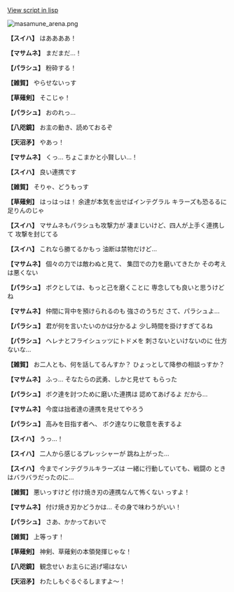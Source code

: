 [View script in lisp](../scripts/210132041.txt)

![masamune_arena.png](../images/backgrounds/masamune_arena.png)

**【スイハ】**
はああああ！

**【マサムネ】**
まだまだ…！

**【パラシュ】**
粉砕する！

**【雑賀】**
やらせないっす

**【草薙剣】**
そこじゃ！

**【パラシュ】**
おのれっ…

**【八咫鏡】**
お主の動き、読めておるぞ

**【天沼矛】**
やあっ！

**【マサムネ】**
くっ…
ちょこまかと小賢しい…！

**【スイハ】**
良い連携です

**【雑賀】**
そりゃ、どうもっす

**【草薙剣】**
はっはっは！
余達が本気を出せばインテグラル
キラーズも恐るるに足りんのじゃ

**【スイハ】**
マサムネもパラシュも攻撃力が
凄まじいけど、四人が上手く連携して
攻撃を封じてる

**【スイハ】**
これなら勝てるかもっ
油断は禁物だけど…

**【マサムネ】**
個々の力では敵わぬと見て、
集団での力を磨いてきたか
その考えは悪くない

**【パラシュ】**
ボクとしては、もっと己を磨くことに
専念しても良いと思うけどね

**【マサムネ】**
仲間に背中を預けられるのも
強さのうちだ
さて、パラシュよ…

**【パラシュ】**
君が何を言いたいのかは分かるよ
少し時間を掛けすぎてるね

**【パラシュ】**
ヘレナとフライシュッツにトドメを
刺さないといけないのに
仕方ないな…

**【雑賀】**
お二人とも、何を話してるんすか？
ひょっとして降参の相談っすか？

**【マサムネ】**
ふっ…
そなたらの武勇、しかと見せて
もらった

**【パラシュ】**
ボク達を討つために磨いた連携は
認めてあげるよ
だから…

**【マサムネ】**
今度は拙者達の連携を見せてやろう

**【パラシュ】**
高みを目指す者へ、
ボク達なりに敬意を表するよ

**【スイハ】**
うっ…！

**【スイハ】**
二人から感じるプレッシャーが
跳ね上がった…

**【スイハ】**
今までインテグラルキラーズは
一緒に行動していても、戦闘の
ときはバラバラだったのに…

**【雑賀】**
悪いっすけど
付け焼き刃の連携なんて怖くない
っすよ！

**【マサムネ】**
付け焼き刃かどうかは…
その身で味わうがいい！

**【パラシュ】**
さあ、かかっておいで

**【雑賀】**
上等っす！

**【草薙剣】**
神剣、草薙剣の本領発揮じゃな！

**【八咫鏡】**
観念せい
お主らに逃げ場はない

**【天沼矛】**
わたしもぐるぐるしますよ～！